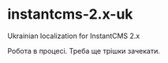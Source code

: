 # instantcms-2.x-uk
Ukrainian localization for InstantCMS 2.x

Робота в процесі. Треба ще трішки зачекати.
